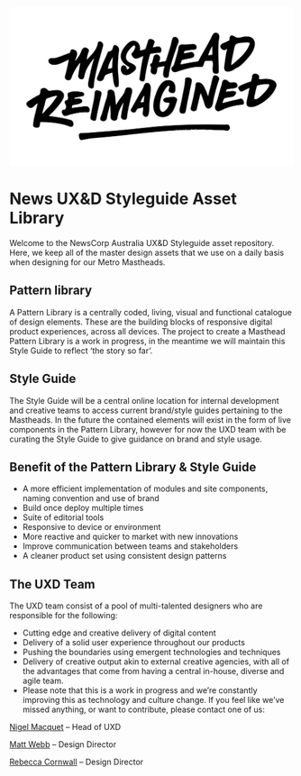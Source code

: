 ![hero-image](img/re-imagined.png "Masthead Re-Imagined")

# News UX&D Styleguide Asset Library

Welcome to the NewsCorp Australia UX&D Styleguide asset repository. Here, we keep all of the master design assets that we use on a daily basis when designing for our Metro Mastheads.


## Pattern library

A Pattern Library is a centrally coded, living, visual and functional catalogue of design elements. These are the building blocks of responsive digital product experiences, across all devices. The project to create a Masthead Pattern Library is a work in progress, in the meantime we will maintain this Style Guide to reflect ‘the story so far’.

## Style Guide

The Style Guide will be a central online location for internal development and creative teams to access current brand/style guides pertaining to the Mastheads. In the future the contained elements will exist in the form of live components in the Pattern Library, however for now the UXD team with be curating the Style Guide to give guidance on brand and style usage.

## Benefit of the Pattern Library & Style Guide

* A more efficient implementation of modules and site components, naming convention and use of brand
* Build once deploy multiple times
* Suite of editorial tools
* Responsive to device or environment
* More reactive and quicker to market with new innovations
* Improve communication between teams and stakeholders
* A cleaner product set using consistent design patterns

## The UXD Team

The UXD team consist of a pool of multi-talented designers who are responsible for the following:

* Cutting edge and creative delivery of digital content
* Delivery of a solid user experience throughout our products
* Pushing the boundaries using emergent technologies and techniques
* Delivery of creative output akin to external creative agencies, with all of the advantages that come from having a central in-house, diverse and agile team.
* Please note that this is a work in progress and we’re constantly improving this as technology and culture change. If you feel like we’ve missed anything, or want to contribute, please contact one of us:

[Nigel Macquet](mailto:nigel.macquet@news.com.au) – Head of UXD

[Matt Webb](mailto:matthew.webb@news.com.au) – Design Director

[Rebecca Cornwall](mailto:rebecca.cornwall@news.com.au) – Design Director